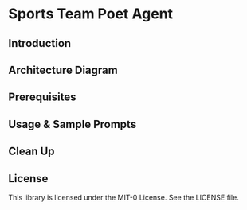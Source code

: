 # Sports Team Poet Agent

## Introduction

## Architecture Diagram

## Prerequisites

## Usage & Sample Prompts

## Clean Up

## License

This library is licensed under the MIT-0 License. See the LICENSE file.